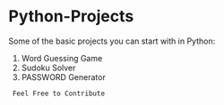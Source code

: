# Python-Projects
Some of the basic projects you can start with in Python:
1. Word Guessing Game
2. Sudoku Solver
3. PASSWORD Generator

```
 Feel Free to Contribute
```
